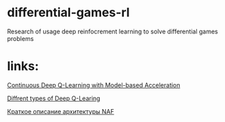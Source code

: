 # differential-games-rl
Research of usage deep reinfocrement learning to solve differential games problems

# **links:**
[Continuous Deep Q-Learning with Model-based Acceleration](https://arxiv.org/abs/1603.00748)


[Diffrent types of Deep Q-Learing](http://rail.eecs.berkeley.edu/deeprlcourse-fa17/f17docs/lecture_7_advanced_q_learning.pdf)


[Краткое описание архитектуры NAF](https://nervanasystems.github.io/coach/components/agents/value_optimization/naf.html)
